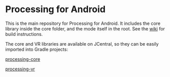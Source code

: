 Processing for Android
======================

This is the main repository for Processing for Android. It includes the core library inside the core folder, and the mode itself in the root. See the [wiki](https://github.com/processing/processing-android/wiki) for build instructions.

The core and VR libraries are available on JCentral, so they can be easily imported
into Gradle projects:

[processing-core](https://bintray.com/p5android/processing-android/processing-core)

[processing-vr](https://bintray.com/p5android/processing-android/processing-vr)


